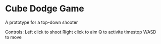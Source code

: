 # Cube Dodge Game
A prototype for a top-down shooter

Controls:
  Left click to shoot
  Right click to aim
  Q to activite timestop
  WASD to move
